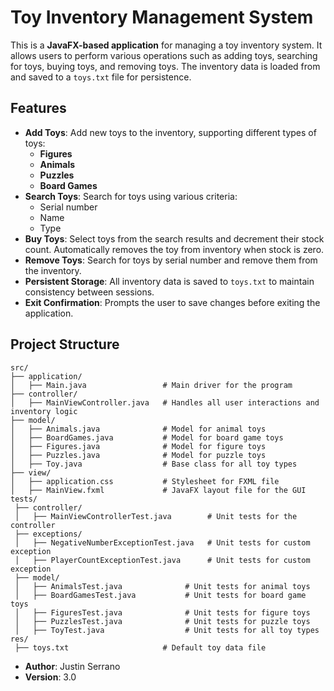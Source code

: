 # Toy Inventory Management System

This is a **JavaFX-based application** for managing a toy inventory system. It allows users to perform various operations such as adding toys, searching for toys, buying toys, and removing toys. The inventory data is loaded from and saved to a `toys.txt` file for persistence.

## Features

- **Add Toys**: Add new toys to the inventory, supporting different types of toys:
  - **Figures**
  - **Animals**
  - **Puzzles**
  - **Board Games**
- **Search Toys**: Search for toys using various criteria:
  - Serial number
  - Name
  - Type
- **Buy Toys**: Select toys from the search results and decrement their stock count. Automatically removes the toy from inventory when stock is zero.
- **Remove Toys**: Search for toys by serial number and remove them from the inventory.
- **Persistent Storage**: All inventory data is saved to `toys.txt` to maintain consistency between sessions.
- **Exit Confirmation**: Prompts the user to save changes before exiting the application.

## Project Structure

```plaintext
src/
├── application/
│   ├── Main.java                 # Main driver for the program
├── controller/
│   ├── MainViewController.java   # Handles all user interactions and inventory logic
├── model/
│   ├── Animals.java              # Model for animal toys
│   ├── BoardGames.java           # Model for board game toys
│   ├── Figures.java              # Model for figure toys
│   ├── Puzzles.java              # Model for puzzle toys
│   ├── Toy.java                  # Base class for all toy types
├── view/
│   ├── application.css           # Stylesheet for FXML file
│   ├── MainView.fxml             # JavaFX layout file for the GUI
tests/
 ├── controller/
 │   ├── MainViewControllerTest.java        # Unit tests for the controller
 ├── exceptions/
 │   ├── NegativeNumberExceptionTest.java   # Unit tests for custom exception
 │   ├── PlayerCountExceptionTest.java      # Unit tests for custom exception
 ├── model/
 │   ├── AnimalsTest.java              # Unit tests for animal toys
 │   ├── BoardGamesTest.java           # Unit tests for board game toys
 │   ├── FiguresTest.java              # Unit tests for figure toys
 │   ├── PuzzlesTest.java              # Unit tests for puzzle toys
 │   ├── ToyTest.java                  # Unit tests for all toy types
res/
 ├── toys.txt                     # Default toy data file
```

- **Author**: Justin Serrano
- **Version**: 3.0